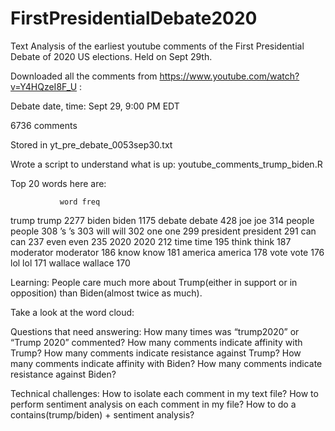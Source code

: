 # FirstPresidentialDebate2020
Text Analysis of the earliest youtube comments of the First Presidential Debate of 2020 US elections. Held on Sept 29th.


Downloaded all the comments from https://www.youtube.com/watch?v=Y4HQzeI8F_U : 

Debate date, time: Sept 29, 9:00 PM EDT

6736 comments

Stored in yt_pre_debate_0053sep30.txt

Wrote a script to understand what is up: youtube_comments_trump_biden.R

Top 20 words here are: 

               word freq
trump         trump 2277
biden         biden 1175
debate       debate  428
joe             joe  314
people       people  308
’s               ’s  303
will           will  302
one             one  299
president president  291
can             can  237
even           even  235
2020           2020  212
time           time  195
think         think  187
moderator moderator  186
know           know  181
america     america  178
vote           vote  176
lol             lol  171
wallace     wallace  170




Learning: People care much more about Trump(either in support or in opposition) than Biden(almost twice as much). 


Take a look at the word cloud:





Questions that need answering:
How many times was “trump2020” or “Trump 2020” commented? 
How many comments indicate affinity with Trump?
How many comments indicate resistance against Trump?
How many comments indicate affinity with Biden?
How many comments indicate resistance against Biden?



Technical challenges:
How to isolate each comment in my text file?
How to perform sentiment analysis on each comment in my file?
How to do a contains(trump/biden) + sentiment analysis?
